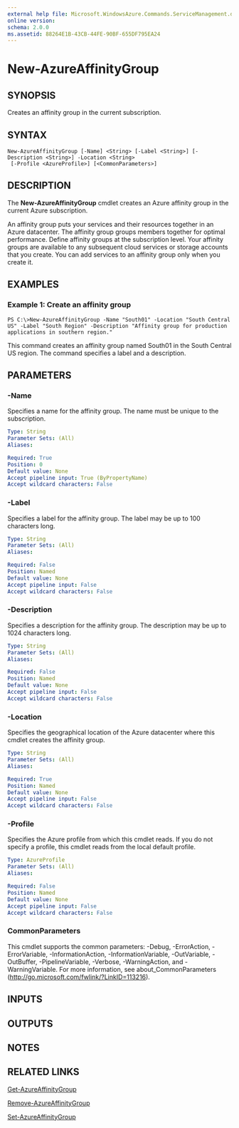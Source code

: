 ```yaml
---
external help file: Microsoft.WindowsAzure.Commands.ServiceManagement.dll-Help.xml
online version: 
schema: 2.0.0
ms.assetid: 88264E1B-43CB-44FE-90BF-655DF795EA24
---
```


# New-AzureAffinityGroup

## SYNOPSIS
Creates an affinity group in the current subscription.

## SYNTAX

```
New-AzureAffinityGroup [-Name] <String> [-Label <String>] [-Description <String>] -Location <String>
 [-Profile <AzureProfile>] [<CommonParameters>]
```

## DESCRIPTION
The **New-AzureAffinityGroup** cmdlet creates an Azure affinity group in the current Azure subscription.

An affinity group puts your services and their resources together in an Azure datacenter.
The affinity group groups members together for optimal performance.
Define affinity groups at the subscription level.
Your affinity groups are available to any subsequent cloud services or storage accounts that you create.
You can add services to an affinity group only when you create it.

## EXAMPLES

### Example 1: Create an affinity group
```
PS C:\>New-AzureAffinityGroup -Name "South01" -Location "South Central US" -Label "South Region" -Description "Affinity group for production applications in southern region."
```

This command creates an affinity group named South01 in the South Central US region.
The command specifies a label and a description.

## PARAMETERS

### -Name
Specifies a name for the affinity group.
The name must be unique to the subscription.

```yaml
Type: String
Parameter Sets: (All)
Aliases: 

Required: True
Position: 0
Default value: None
Accept pipeline input: True (ByPropertyName)
Accept wildcard characters: False
```

### -Label
Specifies a label for the affinity group.
The label may be up to 100 characters long.

```yaml
Type: String
Parameter Sets: (All)
Aliases: 

Required: False
Position: Named
Default value: None
Accept pipeline input: False
Accept wildcard characters: False
```

### -Description
Specifies a description for the affinity group.
The description may be up to 1024 characters long.

```yaml
Type: String
Parameter Sets: (All)
Aliases: 

Required: False
Position: Named
Default value: None
Accept pipeline input: False
Accept wildcard characters: False
```

### -Location
Specifies the geographical location of the Azure datacenter where this cmdlet creates the affinity group.

```yaml
Type: String
Parameter Sets: (All)
Aliases: 

Required: True
Position: Named
Default value: None
Accept pipeline input: False
Accept wildcard characters: False
```

### -Profile
Specifies the Azure profile from which this cmdlet reads.
If you do not specify a profile, this cmdlet reads from the local default profile.

```yaml
Type: AzureProfile
Parameter Sets: (All)
Aliases: 

Required: False
Position: Named
Default value: None
Accept pipeline input: False
Accept wildcard characters: False
```

### CommonParameters
This cmdlet supports the common parameters: -Debug, -ErrorAction, -ErrorVariable, -InformationAction, -InformationVariable, -OutVariable, -OutBuffer, -PipelineVariable, -Verbose, -WarningAction, and -WarningVariable. For more information, see about_CommonParameters (http://go.microsoft.com/fwlink/?LinkID=113216).

## INPUTS

## OUTPUTS

## NOTES

## RELATED LINKS

[Get-AzureAffinityGroup](./Get-AzureAffinityGroup.md)

[Remove-AzureAffinityGroup](./Remove-AzureAffinityGroup.md)

[Set-AzureAffinityGroup](./Set-AzureAffinityGroup.md)


